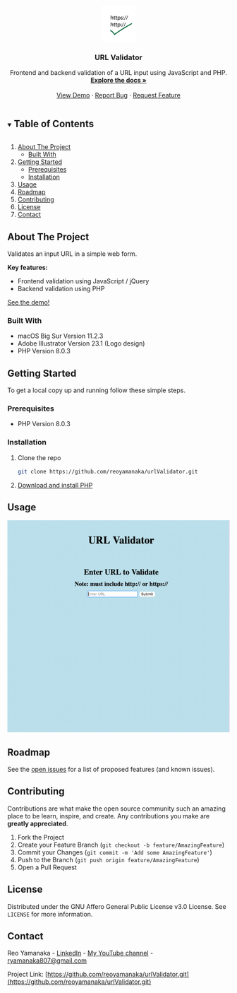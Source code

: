 <!--
*** Thanks for checking out this project. If you have a suggestion
*** that would make this better, please fork the repo and create a pull request
*** or simply open an issue with the tag "enhancement".
***
-->


<!-- PROJECT LOGO -->
<br />
<p align="center">
  <a href="https://github.com/reoyamanaka/urlValidator.git">
    <img src="images/urlValidator.gif" alt="Logo" width="80" height="80">
  </a>

  <h3 align="center">URL Validator</h3>

  <p align="center">
    Frontend and backend validation of a URL input using JavaScript and PHP. 
    <br />
    <a href="https://github.com/reoyamanaka/urlValidator"><strong>Explore the docs »</strong></a>
    <br />
    <br />
    <a href="#usage">View Demo</a>
    ·
    <a href="https://github.com/reoyamanaka/urlValidator/issues">Report Bug</a>
    ·
    <a href="https://github.com/reoyamanaka/urlValidator/issues">Request Feature</a>
  </p>
</p>


<!-- TABLE OF CONTENTS -->
<details open="open">
  <summary><h2 style="display: inline-block">Table of Contents</h2></summary>
  <ol>
    <li>
      <a href="#about-the-project">About The Project</a>
      <ul>
        <li><a href="#built-with">Built With</a></li>
      </ul>
    </li>
    <li>
      <a href="#getting-started">Getting Started</a>
      <ul>
        <li><a href="#prerequisites">Prerequisites</a></li>
        <li><a href="#installation">Installation</a></li>
      </ul>
    </li>
    <li><a href="#usage">Usage</a></li>
    <li><a href="#roadmap">Roadmap</a></li>
    <li><a href="#contributing">Contributing</a></li>
    <li><a href="#license">License</a></li>
    <li><a href="#contact">Contact</a></li>
  </ol>
</details>


<!-- ABOUT THE PROJECT -->
## About The Project

Validates an input URL in a simple web form. 

<b>Key features:</b>
<ul>
  <li>Frontend validation using JavaScript / jQuery</li>
  <li>Backend validation using PHP</li>
</ul>
<a href="#usage">See the demo!</a>

### Built With

* macOS Big Sur Version 11.2.3
* Adobe Illustrator Version 23.1 (Logo design)
* PHP Version 8.0.3

<!-- GETTING STARTED -->
## Getting Started

To get a local copy up and running follow these simple steps.

### Prerequisites

* PHP Version 8.0.3
  

### Installation

1. Clone the repo
   ```sh
   git clone https://github.com/reoyamanaka/urlValidator.git
   ```
2. <a href="https://www.php.net/downloads.php">Download and install PHP</a>

<!-- USAGE -->
## Usage

![](images/demo.gif)


<!-- ROADMAP -->
## Roadmap

See the [open issues](https://github.com/reoyamanaka/urlValidator/issues) for a list of proposed features (and known issues).


<!-- CONTRIBUTING -->
## Contributing

Contributions are what make the open source community such an amazing place to be learn, inspire, and create. Any contributions you make are **greatly appreciated**.

1. Fork the Project
2. Create your Feature Branch (`git checkout -b feature/AmazingFeature`)
3. Commit your Changes (`git commit -m 'Add some AmazingFeature'`)
4. Push to the Branch (`git push origin feature/AmazingFeature`)
5. Open a Pull Request


<!-- LICENSE -->
## License

Distributed under the GNU Affero General Public License v3.0 License. See `LICENSE` for more information.


<!-- CONTACT -->
## Contact

Reo Yamanaka - [LinkedIn](https://www.linkedin.com/in/reo-yamanaka-7a2289119/) - [My YouTube channel](https://www.youtube.com/channel/UCBwqp_MEM2XcSnq7kRvOB3A) - ryamanaka807@gmail.com

Project Link: [https://github.com/reoyamanaka/urlValidator.git](https://github.com/reoyamanaka/urlValidator.git)
